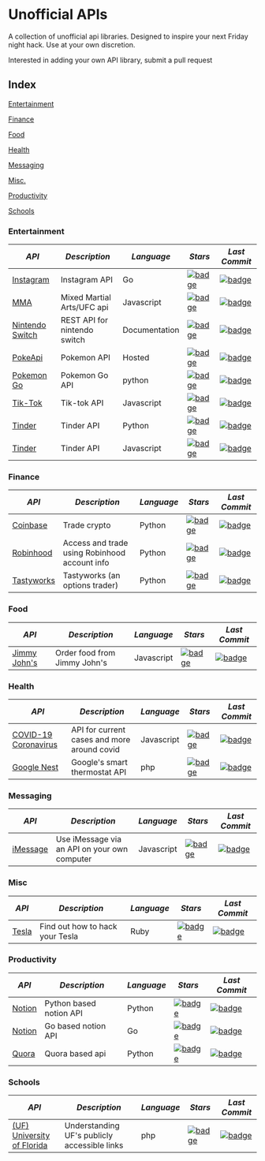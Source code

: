 # Unofficial APIs
A collection of unofficial api libraries. Designed to inspire your next Friday night hack. Use at your own discretion. 

Interested in adding your own API library, submit a pull request


## Index
[Entertainment](#entertainment)

[Finance](#finance)

[Food](#food)

[Health](#health)

[Messaging](#messaging)

[Misc.](#misc)

[Productivity](#productivity)

[Schools](#schools)

### Entertainment
*API* | *Description* | *Language* | *Stars* | *Last Commit*
--- | --- | --- | --- | ---
[Instagram](https://github.com/ahmdrz/goinsta) | Instagram API | Go | [![badge](https://img.shields.io/github/stars/ahmdrz/goinsta.svg?style=social&label=Star&maxAge=2592000)](https://github.com/ahmdrz/goinsta/stargazers) | [![badge](https://img.shields.io/badge/dynamic/json?url=https://api.github.com/repos/ahmdrz/goinsta/commits&label=Last%20Commit&query=$[0].commit.committer.date&color=important)](https://github.com/ahmdrz/goinsta)
[MMA](https://github.com/valish/mma-api) | Mixed Martial Arts/UFC api | Javascript | [![badge](https://img.shields.io/github/stars/valish/mma-api.svg?style=social&label=Star&maxAge=2592000)](https://github.com/valish/mma-api/stargazers) | [![badge](https://img.shields.io/badge/dynamic/json?url=https://api.github.com/repos/valish/mma-api/commits&label=Last%20Commit&query=$[0].commit.committer.date&color=important)](https://github.com/valish/mma-api)
[Nintendo Switch](https://github.com/ZekeSnider/NintendoSwitchRESTAPI) | REST API for nintendo switch | Documentation | [![badge](https://img.shields.io/github/stars/ZekeSnider/NintendoSwitchRESTAPI.svg?style=social&label=Star&maxAge=2592000)](https://github.com/ZekeSnider/NintendoSwitchRESTAPI/stargazers) | [![badge](https://img.shields.io/badge/dynamic/json?url=https://api.github.com/repos/ZekeSnider/NintendoSwitchRESTAPI/commits&label=Last%20Commit&query=$[0].commit.committer.date&color=important)](https://github.com/ZekeSnider/NintendoSwitchRESTAPI) 
[PokeApi](https://github.com/PokeAPI/pokeapi) | Pokemon API | Hosted | [![badge](https://img.shields.io/github/stars/PokeAPI/pokeapi.svg?style=social&label=Star&maxAge=2592000)](https://github.com/PokeAPI/pokeapi/stargazers) | [![badge](https://img.shields.io/badge/dynamic/json?url=https://api.github.com/repos/PokeAPI/pokeapi/commits&label=Last%20Commit&query=$[0].commit.committer.date&color=important)](https://github.com/PokeAPI/pokeapi)
[Pokemon Go](https://github.com/pogodevorg/pgoapi) | Pokemon Go API | python | [![badge](https://img.shields.io/github/stars/pogodevorg/pgoapi.svg?style=social&label=Star&maxAge=2592000)](https://github.com/pogodevorg/pgoapi/stargazers) | [![badge](https://img.shields.io/badge/dynamic/json?url=https://api.github.com/repos/pogodevorg/pgoapi/commits&label=Last%20Commit&query=$[0].commit.committer.date&color=important)](https://github.com/pogodevorg/pgoapi)
[Tik-Tok](https://github.com/szdc/tiktok-api) | Tik-tok API | Javascript | [![badge](https://img.shields.io/github/stars/szdc/tiktok-api.svg?style=social&label=Star&maxAge=2592000)](https://github.com/szdc/tiktok-api/stargazers) | [![badge](https://img.shields.io/badge/dynamic/json?url=https://api.github.com/repos/szdc/tiktok-api/commits&label=Last%20Commit&query=$[0].commit.committer.date&color=important)](https://github.com/szdc/tiktok-api)
[Tinder](https://github.com/fbessez/Tinder) | Tinder API | Python | [![badge](https://img.shields.io/github/stars/fbessez/Tinder.svg?style=social&label=Star&maxAge=2592000)](https://github.com/fbessez/Tinder/stargazers) | [![badge](https://img.shields.io/badge/dynamic/json?url=https://api.github.com/repos/fbessez/Tinder/commits&label=Last%20Commit&query=$[0].commit.committer.date&color=important)](https://github.com/fbessez/Tinder)
[Tinder](https://github.com/alkawryk/tinderjs) | Tinder API | Javascript | [![badge](https://img.shields.io/github/stars/alkawryk/tinderjs.svg?style=social&label=Star&maxAge=2592000)](https://github.com/alkawryk/tinderjs/stargazers) | [![badge](https://img.shields.io/badge/dynamic/json?url=https://api.github.com/repos/alkawryk/tinderjs/commits&label=Last%20Commit&query=$[0].commit.committer.date&color=important)](https://github.com/alkawryk/tinderjs)

### Finance

*API* | *Description* | *Language* | *Stars* | *Last Commit*
--- | --- | --- | --- | ---
[Coinbase](https://github.com/danpaquin/coinbasepro-python) | Trade crypto | Python | [![badge](https://img.shields.io/github/stars/danpaquin/coinbasepro-python.svg?style=social&label=Star&maxAge=2592000)](https://github.com/danpaquin/coinbasepro-python/stargazers) | [![badge](https://img.shields.io/badge/dynamic/json?url=https://api.github.com/repos/danpaquin/coinbasepro-python/commits&label=Last%20Commit&query=$[0].commit.committer.date&color=important)](https://github.com/danpaquin/coinbasepro-python) 
[Robinhood](https://github.com/robinhood-unofficial/pyrh) | Access and trade using Robinhood account info | Python | [![badge](https://img.shields.io/github/stars/robinhood-unofficial/pyrh.svg?style=social&label=Star&maxAge=2592000)](https://github.com/robinhood-unofficial/pyrh/stargazers) | [![badge](https://img.shields.io/badge/dynamic/json?url=https://api.github.com/repos/robinhood-unofficial/pyrh/commits&label=Last%20Commit&query=$[0].commit.committer.date&color=important)](https://github.com/robinhood-unofficial/pyrh)
[Tastyworks](https://github.com/boyan-soubachov/tastyworks_api) | Tastyworks (an options trader) | Python | [![badge](https://img.shields.io/github/stars/boyan-soubachov/tastyworks_api.svg?style=social&label=Star&maxAge=2592000)](https://github.com/boyan-soubachov/tastyworks_api/stargazers) | [![badge](https://img.shields.io/badge/dynamic/json?url=https://api.github.com/repos/boyan-soubachov/tastyworks_api/commits&label=Last%20Commit&query=$[0].commit.committer.date&color=important)](https://github.com/boyan-soubachov/tastyworks_api)

### Food

*API* | *Description* | *Language* | *Stars* | *Last Commit*
--- | --- | --- | --- | ---
[Jimmy John's](https://github.com/mmahler2/JimmyJohns) | Order food from Jimmy John's | Javascript | [![badge](https://img.shields.io/github/stars/mmahler2/JimmyJohns.svg?style=social&label=Star&maxAge=2592000)](https://github.com/mmahler2/JimmyJohns/stargazers) | [![badge](https://img.shields.io/badge/dynamic/json?url=https://api.github.com/repos/mmahler2/JimmyJohns/commits&label=Last%20Commit&query=$[0].commit.committer.date&color=important)](https://github.com/mmahler2/JimmyJohns) 

### Health

*API* | *Description* | *Language* | *Stars* | *Last Commit*
--- | --- | --- | --- | ---
[COVID-19 Coronavirus](https://github.com/NovelCOVID/API) | API for current cases and more around covid | Javascript | [![badge](https://img.shields.io/github/stars/NovelCOVID/API.svg?style=social&label=Star&maxAge=2592000)](https://github.com/NovelCOVID/API/stargazers) | [![badge](https://img.shields.io/badge/dynamic/json?url=https://api.github.com/repos/NovelCOVID/API/commits&label=Last%20Commit&query=$[0].commit.committer.date&color=important)](https://github.com/NovelCOVID/API)
[Google Nest](https://github.com/gboudreau/nest-api) | Google's smart thermostat API | php | [![badge](https://img.shields.io/github/stars/gboudreau/nest-api.svg?style=social&label=Star&maxAge=2592000)](https://github.com/gboudreau/nest-api/stargazers) | [![badge](https://img.shields.io/badge/dynamic/json?url=https://api.github.com/repos/gboudreau/nest-api/commits&label=Last%20Commit&query=$[0].commit.committer.date&color=important)](https://github.com/gboudreau/nest-api)

### Messaging 

*API* | *Description* | *Language* | *Stars* | *Last Commit*
--- | --- | --- | --- | ---
[iMessage](https://github.com/wtfaremyinitials/osa-imessage) | Use iMessage via an API on your own computer | Javascript | [![badge](https://img.shields.io/github/stars/wtfaremyinitials/osa-imessage.svg?style=social&label=Star&maxAge=2592000)](https://github.com/wtfaremyinitials/osa-imessage/stargazers) | [![badge](https://img.shields.io/badge/dynamic/json?url=https://api.github.com/repos/wtfaremyinitials/osa-imessage/commits&label=Last%20Commit&query=$[0].commit.committer.date&color=important)](https://github.com/wtfaremyinitials/osa-imessage)

### Misc

*API* | *Description* | *Language* | *Stars* | *Last Commit*
--- | --- | --- | --- | ---
[Tesla](https://github.com/timdorr/tesla-api) | Find out how to hack your Tesla | Ruby | [![badge](https://img.shields.io/github/stars/timdorr/tesla-api.svg?style=social&label=Star&maxAge=2592000)](https://github.com/timdorr/tesla-api/stargazers) | [![badge](https://img.shields.io/badge/dynamic/json?url=https://api.github.com/repos/timdorr/tesla-api/commits&label=Last%20Commit&query=$[0].commit.committer.date&color=important)](https://github.com/timdorr/tesla-api)

### Productivity 

*API* | *Description* | *Language* | *Stars* | *Last Commit*
--- | --- | --- | --- | ---
[Notion](https://github.com/jamalex/notion-py) | Python based notion API | Python | [![badge](https://img.shields.io/github/stars/jamalex/notion-py.svg?style=social&label=Star&maxAge=2592000)](https://github.com/jamalex/notion-py/stargazers) | [![badge](https://img.shields.io/badge/dynamic/json?url=https://api.github.com/repos/jamalex/notion-py/commits&label=Last%20Commit&query=$[0].commit.committer.date&color=important)](https://github.com/jamalex/notion-py)
[Notion](https://github.com/kjk/notionapi) | Go based notion API | Go | [![badge](https://img.shields.io/github/stars/kjk/notionapi.svg?style=social&label=Star&maxAge=2592000)](https://github.com/kjk/notionapi/stargazers) | [![badge](https://img.shields.io/badge/dynamic/json?url=https://api.github.com/repos/kjk/notionapi/commits&label=Last%20Commit&query=$[0].commit.committer.date&color=important)](https://github.com/kjk/notionapi)
[Quora](https://github.com/csu/quora-api) | Quora based api | Python | [![badge](https://img.shields.io/github/stars/csu/quora-api.svg?style=social&label=Star&maxAge=2592000)](https://github.com/csu/quora-api/stargazers) | [![badge](https://img.shields.io/badge/dynamic/json?url=https://api.github.com/repos/csu/quora-api/commits&label=Last%20Commit&query=$[0].commit.committer.date&color=important)](https://github.com/csu/quora-api)

### Schools

*API* | *Description* | *Language* | *Stars* | *Last Commit*
--- | --- | --- | --- | ---
[(UF) University of Florida](https://github.com/Rolstenhouse/uf_api) | Understanding UF's publicly accessible links | php | [![badge](https://img.shields.io/github/stars/Rolstenhouse/uf_api.svg?style=social&label=Star&maxAge=2592000)](https://github.com/Rolstenhouse/uf_api/stargazers) | [![badge](https://img.shields.io/badge/dynamic/json?url=https://api.github.com/repos/Rolstenhouse/uf_api/commits&label=Last%20Commit&query=$[0].commit.committer.date&color=important)](https://github.com/Rolstenhouse/uf_api)

